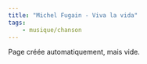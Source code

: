 ```yaml
---
title: "Michel Fugain - Viva la vida"
tags:
    - musique/chanson
---
```


Page créée automatiquement, mais vide.
